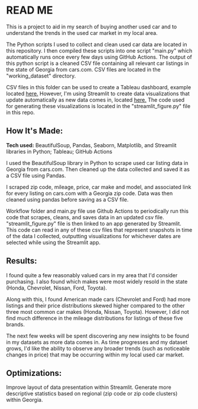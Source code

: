 # READ ME

This is a project to aid in my search of buying another used car and to understand the trends in the used car market in my local area. 

The Python scripts I used to collect and clean used car data are located in this repository. I then compiled these scripts into one script "main.py" which automatically runs once every few days using GitHub Actions. The output of this python script is a cleaned CSV file containing all relevant car listings in the state of Georgia from cars.com. CSV files are located in the "working_dataset" directory.

CSV files in this folder can be used to create a Tableau dashboard, example located <a href="https://public.tableau.com/app/profile/sethmerck/viz/GeorgiaUsedCarData/Dashboard1">here.</a> However, I'm using Streamlit to create data visualizations that update automatically as new data comes in, located <a href="https://carsga.streamlit.app/">here.</a> The code used for generating these visualizations is located in the "streamlit_figure.py" file in this repo.

## How It's Made: 

**Tech used:** BeautifulSoup, Pandas, Seaborn, Matplotlib, and Streamlit libraries in Python; Tableau; GitHub Actions

I used the BeautifulSoup library in Python to scrape used car listing data in Georgia from cars.com. Then cleaned up the data collected and saved it as a CSV file using Pandas.

I scraped zip code, mileage, price, car make and model, and associated link for every listing on cars.com with a Georgia zip code. Data was then cleaned using pandas before saving as a CSV file.

Workflow folder and main.py file use Github Actions to periodically run this code that scrapes, cleans, and saves data in an updated csv file. "streamlit_figure.py" file is then linked to an app generated by Streamlit. This code can read in any of these csv files that represent snapshots in time of the data I collected, outputting visualizations for whichever dates are selected while using the Streamlit app.

## Results:

I found quite a few reasonably valued cars in my area that I'd consider purchasing. I also found which makes were most widely resold in the state (Honda, Chevrolet, Nissan, Ford, Toyota). 

Along with this, I found American made cars (Chevrolet and Ford) had more listings and their price distributions skewed higher compared to the other three most common car makes (Honda, Nissan, Toyota). However, I did not find much difference in the mileage distributions for listings of these five brands. 

The next few weeks will be spent discovering any new insights to be found in my datasets as more data comes in. As time progresses and my dataset grows, I'd like the ability to observe any broader trends (such as noticeable changes in price) that may be occurring within my local used car market.

## Optimizations:

Improve layout of data presentation within Streamlit. Generate more descriptive statistics based on regional (zip code or zip code clusters) within Georgia.
